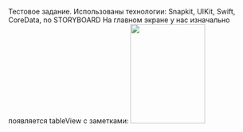 Тестовое задание. Использованы технологии: Snapkit, UIKit, Swift, CoreData, no STORYBOARD
На главном экране у нас изначально появляется tableView с заметками:
<img src="https://github.com/BelyahRU/testtask/assets/93776512/df780f21-1208-4f73-81e8-a14f9b3ca96a" width="150" height="200">


